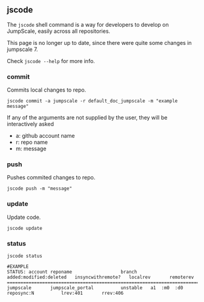 ## jscode

The `jscode` shell command is a way for developers to develop on JumpScale, easily across all repositories.

This page is no longer up to date, since there were quite some changes in jumpscale 7.

Check `jscode --help` for more info.


### commit

Commits local changes to repo.

```shell
jscode commit -a jumpscale -r default_doc_jumpscale -m "example message"
```

If any of the arguments are not supplied by the user, they will be
interactively asked

-   a: github account name
-   r: repo name
-   m: message

### push

Pushes commited changes to repo.

```shell
jscode push -m "message"
```

### update

Update code.

```shell
jscode update
```

### status

```shell
jscode status

#EXAMPLE
STATUS: account reponame                  branch added:modified:deleted   insyncwithremote?   localrev       remoterev
============================================================================================================================
jumpscale       jumpscale_portal          unstable   a1  :m0  :d0         reposync:N          lrev:401       rrev:406
```